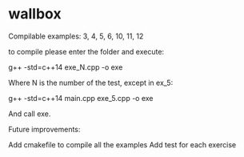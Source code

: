 # wallbox

Compilable examples: 3, 4, 5, 6, 10, 11, 12

to compile please enter the folder and execute:

g++ -std=c++14 exe_N.cpp -o exe

Where N is the number of the test, except in ex_5:

g++ -std=c++14 main.cpp exe_5.cpp -o exe

And call exe.


Future improvements:

Add cmakefile to compile all the examples
Add test for each exercise
